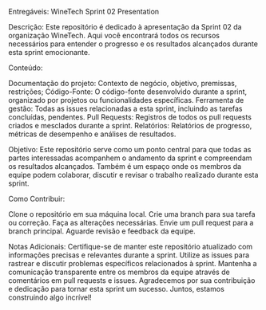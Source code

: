 Entregáveis: WineTech Sprint 02 Presentation

Descrição:
Este repositório é dedicado à apresentação da Sprint 02 da organização WineTech. Aqui você encontrará todos os recursos necessários para entender o progresso e os resultados alcançados durante esta sprint emocionante.

Conteúdo:

Documentação do projeto: Contexto de negócio, objetivo, premissas, restrições;
Código-Fonte: O código-fonte desenvolvido durante a sprint, organizado por projetos ou funcionalidades específicas.
Ferramenta de gestão: Todas as issues relacionadas a esta sprint, incluindo as tarefas concluídas, pendentes.
Pull Requests: Registros de todos os pull requests criados e mesclados durante a sprint.
Relatórios: Relatórios de progresso, métricas de desempenho e análises de resultados.

Objetivo:
Este repositório serve como um ponto central para que todas as partes interessadas acompanhem o andamento da sprint e compreendam os resultados alcançados. Também é um espaço onde os membros da equipe podem colaborar, discutir e revisar o trabalho realizado durante esta sprint.

Como Contribuir:

Clone o repositório em sua máquina local.
Crie uma branch para sua tarefa ou correção.
Faça as alterações necessárias.
Envie um pull request para a branch principal.
Aguarde revisão e feedback da equipe.

Notas Adicionais:
Certifique-se de manter este repositório atualizado com informações precisas e relevantes durante a sprint.
Utilize as issues para rastrear e discutir problemas específicos relacionados à sprint.
Mantenha a comunicação transparente entre os membros da equipe através de comentários em pull requests e issues.
Agradecemos por sua contribuição e dedicação para tornar esta sprint um sucesso. Juntos, estamos construindo algo incrível!

